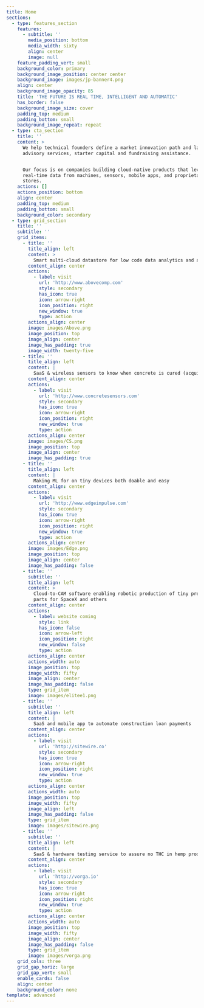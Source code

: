 ```yaml
---
title: Home
sections:
  - type: features_section
    features:
      - subtitle: ''
        media_position: bottom
        media_width: sixty
        align: center
        image: null
    feature_padding_vert: small
    background_color: primary
    background_image_position: center center
    background_image: images/jp-banner4.png
    align: center
    background_image_opacity: 85
    title: 'THE FUTURE IS REAL TIME, INTELLIGENT AND AUTOMATIC'
    has_border: false
    background_image_size: cover
    padding_top: medium
    padding_bottom: small
    background_image_repeat: repeat
  - type: cta_section
    title: ''
    content: >
      We help technical founders define a market innovation path and launch with
      advisory services, starter capital and fundraising assistance.


      Our focus is on companies building cloud-native products that leverage
      real-time data from machines, sensors, mobile apps, and proprietary data
      stores.
    actions: []
    actions_position: bottom
    align: center
    padding_top: medium
    padding_bottom: small
    background_color: secondary
  - type: grid_section
    title: ''
    subtitle: ''
    grid_items:
      - title: ''
        title_align: left
        content: >
          Smart multi-cloud datastore for low code data analytics and app building
        content_align: center
        actions:
          - label: visit
            url: 'http://www.abovecomp.com'
            style: secondary
            has_icon: true
            icon: arrow-right
            icon_position: right
            new_window: true
            type: action
        actions_align: center
        image: images/Above.png
        image_position: top
        image_align: center
        image_has_padding: true
        image_width: twenty-five
      - title: ''
        title_align: left
        content: |
          SaaS & wireless sensors to know when concrete is cured (acquired by HILTI)
        content_align: center
        actions:
          - label: visit
            url: 'http://www.concretesensors.com'
            style: secondary
            has_icon: true
            icon: arrow-right
            icon_position: right
            new_window: true
            type: action
        actions_align: center
        image: images/CS.png
        image_position: top
        image_align: center
        image_has_padding: true
      - title: ''
        title_align: left
        content: |
          Making ML for on tiny devices both doable and easy
        content_align: center
        actions:
          - label: visit
            url: 'http://www.edgeimpulse.com'
            style: secondary
            has_icon: true
            icon: arrow-right
            icon_position: right
            new_window: true
            type: action
        actions_align: center
        image: images/Edge.png
        image_position: top
        image_align: center
        image_has_padding: false
      - title: ''
        subtitle: ''
        title_align: left
        content: >
          Cloud-to-CAM software enabling robotic production of tiny precision
          parts for SpaceX and others
        content_align: center
        actions:
          - label: website coming
            style: link
            has_icon: false
            icon: arrow-left
            icon_position: right
            new_window: false
            type: action
        actions_align: center
        actions_width: auto
        image_position: top
        image_width: fifty
        image_align: center
        image_has_padding: false
        type: grid_item
        image: images/elitee1.png
      - title: ''
        subtitle: ''
        title_align: left
        content: |
          SaaS and mobile app to automate construction loan payments
        content_align: center
        actions:
          - label: visit
            url: 'http://sitewire.co'
            style: secondary
            has_icon: true
            icon: arrow-right
            icon_position: right
            new_window: true
            type: action
        actions_align: center
        actions_width: auto
        image_position: top
        image_width: fifty
        image_align: left
        image_has_padding: false
        type: grid_item
        image: images/sitewire.png
      - title: ''
        subtitle: ''
        title_align: left
        content: |
          SaaS & hardware testing service to assure no THC in hemp products
        content_align: center
        actions:
          - label: visit
            url: 'http://vorga.io'
            style: secondary
            has_icon: true
            icon: arrow-right
            icon_position: right
            new_window: true
            type: action
        actions_align: center
        actions_width: auto
        image_position: top
        image_width: fifty
        image_align: center
        image_has_padding: false
        type: grid_item
        image: images/vorga.png
    grid_cols: three
    grid_gap_horiz: large
    grid_gap_vert: small
    enable_cards: false
    align: center
    background_color: none
template: advanced
---
```

